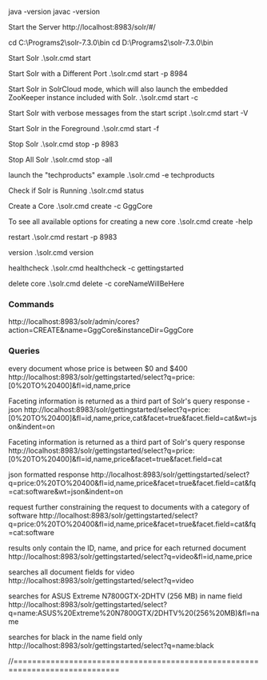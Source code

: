 java -version
javac -version

Start the Server
http://localhost:8983/solr/#/

cd C:\Programs2\solr-7.3.0\bin
cd D:\Programs2\solr-7.3.0\bin

Start Solr
.\solr.cmd start

Start Solr with a Different Port
.\solr.cmd start -p 8984

Start Solr in SolrCloud mode, which will also launch the embedded ZooKeeper instance included with Solr.
.\solr.cmd start -c

Start Solr with verbose messages from the start script
.\solr.cmd start -V

Start Solr in the Foreground
.\solr.cmd start -f

Stop Solr
.\solr.cmd stop -p 8983

Stop All Solr
.\solr.cmd stop -all

launch the "techproducts" example
.\solr.cmd -e techproducts

Check if Solr is Running
.\solr.cmd status

Create a Core
.\solr.cmd create -c GggCore

To see all available options for creating a new core
.\solr.cmd create -help

restart
.\solr.cmd restart -p 8983

version
.\solr.cmd version

healthcheck
.\solr.cmd healthcheck -c gettingstarted

delete core
.\solr.cmd delete -c coreNameWillBeHere

### Commands
http://localhost:8983/solr/admin/cores?action=CREATE&name=GggCore&instanceDir=GggCore

### Queries

every document whose price is between $0 and $400
http://localhost:8983/solr/gettingstarted/select?q=price:[0%20TO%20400]&fl=id,name,price

Faceting information is returned as a third part of Solr's query response - json
http://localhost:8983/solr/gettingstarted/select?q=price:[0%20TO%20400]&fl=id,name,price,cat&facet=true&facet.field=cat&wt=json&indent=on

Faceting information is returned as a third part of Solr's query response
http://localhost:8983/solr/gettingstarted/select?q=price:[0%20TO%20400]&fl=id,name,price&facet=true&facet.field=cat

json formatted response
http://localhost:8983/solr/gettingstarted/select?q=price:0%20TO%20400&fl=id,name,price&facet=true&facet.field=cat&fq=cat:software&wt=json&indent=on

request further constraining the request to documents with a category of software
http://localhost:8983/solr/gettingstarted/select?q=price:0%20TO%20400&fl=id,name,price&facet=true&facet.field=cat&fq=cat:software

results only contain the ID, name, and price for each returned document
http://localhost:8983/solr/gettingstarted/select?q=video&fl=id,name,price

searches all document fields for video
http://localhost:8983/solr/gettingstarted/select?q=video

searches for ASUS Extreme N7800GTX-2DHTV (256 MB) in name field
http://localhost:8983/solr/gettingstarted/select?q=name:ASUS%20Extreme%20N7800GTX/2DHTV%20(256%20MB)&fl=name

searches for black in the name field only
http://localhost:8983/solr/gettingstarted/select?q=name:black

//=============================================================================  

